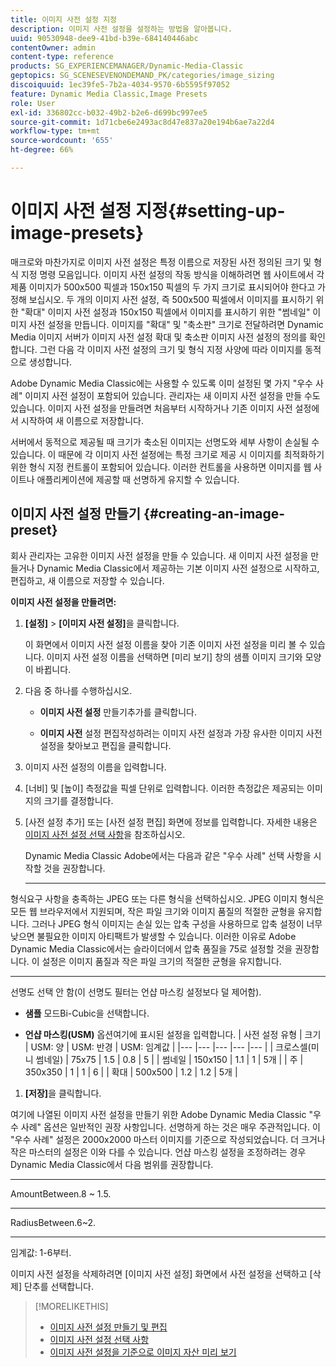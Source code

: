 ```yaml
---
title: 이미지 사전 설정 지정
description: 이미지 사전 설정을 설정하는 방법을 알아봅니다.
uuid: 90530948-dee9-41bd-b39e-684140446abc
contentOwner: admin
content-type: reference
products: SG_EXPERIENCEMANAGER/Dynamic-Media-Classic
geptopics: SG_SCENESEVENONDEMAND_PK/categories/image_sizing
discoiquuid: 1ec39fe5-7b2a-4034-9570-6b5595f97052
feature: Dynamic Media Classic,Image Presets
role: User
exl-id: 336802cc-b032-49b2-b2e6-d699bc997ee5
source-git-commit: 1d71cbe6e2493ac8d47e837a20e194b6ae7a22d4
workflow-type: tm+mt
source-wordcount: '655'
ht-degree: 66%

---
```


# 이미지 사전 설정 지정{#setting-up-image-presets}

매크로와 마찬가지로 이미지 사전 설정은 특정 이름으로 저장된 사전 정의된 크기 및 형식 지정 명령 모음입니다. 이미지 사전 설정의 작동 방식을 이해하려면 웹 사이트에서 각 제품 이미지가 500x500 픽셀과 150x150 픽셀의 두 가지 크기로 표시되어야 한다고 가정해 보십시오. 두 개의 이미지 사전 설정, 즉 500x500 픽셀에서 이미지를 표시하기 위한 &quot;확대&quot; 이미지 사전 설정과 150x150 픽셀에서 이미지를 표시하기 위한 &quot;썸네일&quot; 이미지 사전 설정을 만듭니다. 이미지를 &quot;확대&quot; 및 &quot;축소판&quot; 크기로 전달하려면 Dynamic Media 이미지 서버가 이미지 사전 설정 확대 및 축소판 이미지 사전 설정의 정의를 확인합니다. 그런 다음 각 이미지 사전 설정의 크기 및 형식 지정 사양에 따라 이미지를 동적으로 생성합니다.

Adobe Dynamic Media Classic에는 사용할 수 있도록 이미 설정된 몇 가지 &quot;우수 사례&quot; 이미지 사전 설정이 포함되어 있습니다. 관리자는 새 이미지 사전 설정을 만들 수도 있습니다. 이미지 사전 설정을 만들려면 처음부터 시작하거나 기존 이미지 사전 설정에서 시작하여 새 이름으로 저장합니다.

서버에서 동적으로 제공될 때 크기가 축소된 이미지는 선명도와 세부 사항이 손실될 수 있습니다. 이 때문에 각 이미지 사전 설정에는 특정 크기로 제공 시 이미지를 최적화하기 위한 형식 지정 컨트롤이 포함되어 있습니다. 이러한 컨트롤을 사용하면 이미지를 웹 사이트나 애플리케이션에 제공할 때 선명하게 유지할 수 있습니다.

## 이미지 사전 설정 만들기 {#creating-an-image-preset}

회사 관리자는 고유한 이미지 사전 설정을 만들 수 있습니다. 새 이미지 사전 설정을 만들거나 Dynamic Media Classic에서 제공하는 기본 이미지 사전 설정으로 시작하고, 편집하고, 새 이름으로 저장할 수 있습니다.

**이미지 사전 설정을 만들려면:**

1. **[설정]** > **[이미지 사전 설정]**&#x200B;을 클릭합니다.

   이 화면에서 이미지 사전 설정 이름을 찾아 기존 이미지 사전 설정을 미리 볼 수 있습니다. 이미지 사전 설정 이름을 선택하면 [미리 보기] 창의 샘플 이미지 크기와 모양이 바뀝니다.

1. 다음 중 하나를 수행하십시오.

   * **이미지 사전 설정**
만들기추가를 클릭합니다.

   * **이미지 사전**
설정 편집작성하려는 이미지 사전 설정과 가장 유사한 이미지 사전 설정을 찾아보고 편집을 클릭합니다.

1. 이미지 사전 설정의 이름을 입력합니다.
1. [너비] 및 [높이] 측정값을 픽셀 단위로 입력합니다. 이러한 측정값은 제공되는 이미지의 크기를 결정합니다.
1. [사전 설정 추가] 또는 [사전 설정 편집] 화면에 정보를 입력합니다. 자세한 내용은 [이미지 사전 설정 선택 사항](application-setup.md#image_preset_options)을 참조하십시오.

   Dynamic Media Classic Adobe에서는 다음과 같은 &quot;우수 사례&quot; 선택 사항을 시작할 것을 권장합니다.

   * ****
형식요구 사항을 충족하는 JPEG 또는 다른 형식을 선택하십시오. JPEG 이미지 형식은 모든 웹 브라우저에서 지원되며, 작은 파일 크기와 이미지 품질의 적절한 균형을 유지합니다. 그러나 JPEG 형식 이미지는 손실 있는 압축 구성을 사용하므로 압축 설정이 너무 낮으면 불필요한 이미지 아티팩트가 발생할 수 있습니다. 이러한 이유로 Adobe Dynamic Media Classic에서는 슬라이더에서 압축 품질을 75로 설정할 것을 권장합니다. 이 설정은 이미지 품질과 작은 파일 크기의 적절한 균형을 유지합니다.

   * ****
선명도 선택 안 함(이 선명도 필터는 언샵 마스킹 설정보다 덜 제어함).

   * **샘플**
모드Bi-Cubic을 선택합니다.

   * **언샵 마스킹(USM)**
옵션여기에 표시된 설정을 입력합니다.
   | 사전 설정 유형 | 크기 | USM: 양 | USM: 반경 | USM: 임계값 |
   |--- |--- |--- |--- |--- |
   | 크로스셀(미니 썸네일) | 75x75 | 1.5 | 0.8 | 5 |
   | 썸네일 | 150x150 | 1.1 | 1 | 5개 |
   | 주 | 350x350 | 1 | 1 | 6 |
   | 확대 | 500x500 | 1.2 | 1.2 | 5개 |

1. **[저장]**&#x200B;을 클릭합니다.

여기에 나열된 이미지 사전 설정을 만들기 위한 Adobe Dynamic Media Classic &quot;우수 사례&quot; 옵션은 일반적인 권장 사항입니다. 선명하게 하는 것은 매우 주관적입니다. 이 &quot;우수 사례&quot; 설정은 2000x2000 마스터 이미지를 기준으로 작성되었습니다. 더 크거나 작은 마스터의 설정은 이와 다를 수 있습니다. 언샵 마스킹 설정을 조정하려는 경우 Dynamic Media Classic에서 다음 범위를 권장합니다.

* ****
AmountBetween.8 ~ 1.5.

* ****
RadiusBetween.6~2.

* ****
임계값: 1-6부터.

이미지 사전 설정을 삭제하려면 [이미지 사전 설정] 화면에서 사전 설정을 선택하고 [삭제] 단추를 선택합니다.

>[!MORELIKETHIS]
>
>* [이미지 사전 설정 만들기 및 편집](application-setup.md#creating_and_editing_image_presets)
>* [이미지 사전 설정 선택 사항](application-setup.md#image_preset_options)
>* [이미지 사전 설정을 기준으로 이미지 자산 미리 보기](previewing-asset.md#previewing_an_image_asset_based_on_its_image_preset)


